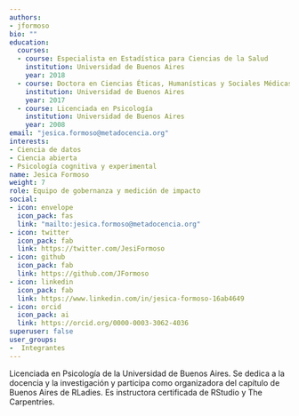 ```yaml
---
authors:
- jformoso
bio: ""
education:
  courses:
  - course: Especialista en Estadística para Ciencias de la Salud
    institution: Universidad de Buenos Aires
    year: 2018
  - course: Doctora en Ciencias Éticas, Humanísticas y Sociales Médicas
    institution: Universidad de Buenos Aires
    year: 2017
  - course: Licenciada en Psicología
    institution: Universidad de Buenos Aires
    year: 2008
email: "jesica.formoso@metadocencia.org"
interests:
- Ciencia de datos
- Ciencia abierta
- Psicología cognitiva y experimental
name: Jesica Formoso
weight: 7
role: Equipo de gobernanza y medición de impacto
social:
- icon: envelope
  icon_pack: fas
  link: "mailto:jesica.formoso@metadocencia.org"
- icon: twitter
  icon_pack: fab
  link: https://twitter.com/JesiFormoso
- icon: github
  icon_pack: fab
  link: https://github.com/JFormoso
- icon: linkedin
  icon_pack: fab
  link: https://www.linkedin.com/in/jesica-formoso-16ab4649
- icon: orcid
  icon_pack: ai
  link: https://orcid.org/0000-0003-3062-4036
superuser: false
user_groups:
-  Integrantes
---
```


Licenciada en Psicología de la Universidad de Buenos Aires. Se dedica a la docencia y la investigación y participa como organizadora del capítulo de Buenos Aires de RLadies. Es instructora certificada de RStudio y The Carpentries.
